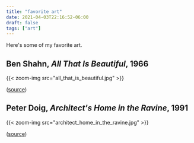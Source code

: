 ```yaml
---
title: "favorite art"
date: 2021-04-03T22:16:52-06:00
draft: false
tags: ["art"]
---
```


Here's some of my favorite art.

## Ben Shahn, *All That Is Beautiful*, 1966

{{< zoom-img src="all_that_is_beautiful.jpg" >}}

([source](https://americanart.si.edu/artwork/all-beautiful-22167))

## Peter Doig, *Architect's Home in the Ravine*, 1991

{{< zoom-img src="architect_home_in_the_ravine.jpg" >}}

([source](https://www.wikiart.org/en/peter-doig/architect-s-home-in-the-ravine-1991))
